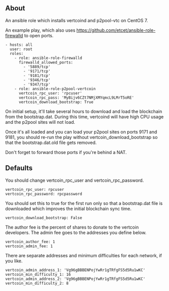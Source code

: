 ## About

An ansible role which installs vertcoind and p2pool-vtc on CentOS 7.

An example play, which also uses https://github.com/etcet/ansible-role-firewalld to open ports.

    - hosts: all
      user: root
      roles:
        - role: ansible-role-firewalld
          firewalld_allowed_ports:
            - '5889/tcp'
            - '9171/tcp'
            - '9181/tcp'
            - '9346/tcp'
            - '9347/tcp'
        - role: ansible-role-p2pool-vertcoin
          vertcoin_rpc_user: 'rpcuser'
          vertcoin_rpc_pass: 'MyBijv6CZt7NMjXMYqmcL9LMrT5oRE'
          vertcoin_download_bootstrap: True

On initial setup, it'll take several hours to download and load the blockchain from the bootstrap.dat. During this time, vertcoind will have high CPU usage and the p2pool sites will not load.

Once it's all loaded and you can load your p2pool sites on ports 9171 and 9181, you should re-run the play without vertcoin_download_bootstrap so that the bootstrap.dat.old file gets removed.

Don't forget to forward those ports if you're behind a NAT.

## Defaults

You should change vertcoin_rpc_user and vertcoin_rpc_password.

    vertcoin_rpc_user: rpcuser
    vertcoin_rpc_password: rpcpassword

You should set this to true for the first run only so that a bootstrap.dat file is downloaded which improves the initial blockchain sync time.

    vertcoin_download_bootstrap: False

The author fee is the percent of shares to donate to the vertcoin developers. The admin fee goes to the addresses you define below.

    vertcoin_author_fee: 1
    vertcoin_admin_fee: 1

There are separate addresses and minimum difficulties for each network, if you like.

    vertcoin_admin_address_1: 'Vg96gBBBENPojYwRr1gTRfgFS5d5Ru1wKC'
    vertcoin_min_difficulty_1: 16
    vertcoin_admin_address_2: 'Vg96gBBBENPojYwRr1gTRfgFS5d5Ru1wKC'
    vertcoin_min_difficulty_2: 8



